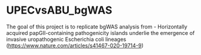 # UPECvsABU_bgWAS
The goal of this project is to replicate bgWAS analysis from - Horizontally acquired papGII-containing pathogenicity islands underlie the emergence of invasive uropathogenic Escherichia coli lineages (https://www.nature.com/articles/s41467-020-19714-9)
